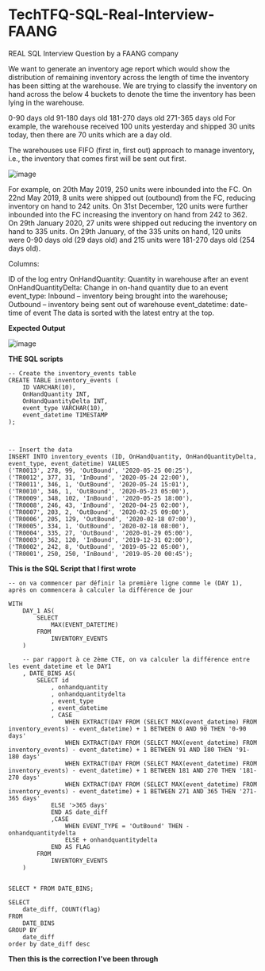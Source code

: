 # TechTFQ-SQL-Real-Interview-FAANG
REAL SQL Interview Question by a FAANG company


We want to generate an inventory age report which would show the distribution of remaining inventory across the length of time the inventory has been sitting at the warehouse. We are trying to classify the inventory on hand across the below 4 buckets to denote the time the inventory has been lying in the warehouse.

0-90 days old
91-180 days old
181-270 days old
271-365 days old
For example, the warehouse received 100 units yesterday and shipped 30 units today, then there are 70 units which are a day old.

The warehouses use FIFO (first in, first out) approach to manage inventory, i.e., the inventory that comes first will be sent out first.

![image](https://github.com/user-attachments/assets/2cfa6f22-7648-4ddb-bfbd-f217df6cfb56)


For example, on 20th May 2019, 250 units were inbounded into the FC. On 22nd May 2019, 8 units were shipped out (outbound) from the FC, reducing inventory on hand to 242 units. On 31st December, 120 units were further inbounded into the FC increasing the inventory on hand from 242 to 362. On 29th January 2020, 27 units were shipped out reducing the inventory on hand to 335 units.
On 29th January, of the 335 units on hand, 120 units were 0-90 days old (29 days old) and 215 units were 181-270 days old (254 days old).

Columns:

ID of the log entry
OnHandQuantity: Quantity in warehouse after an event
OnHandQuantityDelta: Change in on-hand quantity due to an event
event_type: Inbound – inventory being brought into the warehouse; Outbound – inventory being sent out of warehouse
event_datetime: date-time of event
The data is sorted with the latest entry at the top.

**Expected Output**

![image](https://github.com/user-attachments/assets/e0716037-68f7-4412-8cde-86a1255f20d7)



**THE SQL scripts**

```
-- Create the inventory_events table
CREATE TABLE inventory_events (
    ID VARCHAR(10),
    OnHandQuantity INT,
    OnHandQuantityDelta INT,
    event_type VARCHAR(10),
    event_datetime TIMESTAMP
);



-- Insert the data
INSERT INTO inventory_events (ID, OnHandQuantity, OnHandQuantityDelta, event_type, event_datetime) VALUES
('TR0013', 278, 99, 'OutBound', '2020-05-25 00:25'),
('TR0012', 377, 31, 'InBound', '2020-05-24 22:00'),
('TR0011', 346, 1, 'OutBound', '2020-05-24 15:01'),
('TR0010', 346, 1, 'OutBound', '2020-05-23 05:00'),
('TR0009', 348, 102, 'InBound', '2020-05-25 18:00'),
('TR0008', 246, 43, 'InBound', '2020-04-25 02:00'),
('TR0007', 203, 2, 'OutBound', '2020-02-25 09:00'),
('TR0006', 205, 129, 'OutBound', '2020-02-18 07:00'),
('TR0005', 334, 1, 'OutBound', '2020-02-18 08:00'),
('TR0004', 335, 27, 'OutBound', '2020-01-29 05:00'),
('TR0003', 362, 120, 'InBound', '2019-12-31 02:00'),
('TR0002', 242, 8, 'OutBound', '2019-05-22 05:00'),
('TR0001', 250, 250, 'InBound', '2019-05-20 00:45');

```

**This is the SQL Script that I first wrote**

```
-- on va commencer par définir la première ligne comme le (DAY 1), après on commencera à calculer la différence de jour 

WITH 
	DAY_1 AS(
		SELECT 
			MAX(EVENT_DATETIME)
		FROM 
			INVENTORY_EVENTS
	) 

	-- par rapport à ce 2ème CTE, on va calculer la différence entre les event_datetime et le DAY1
	, DATE_BINS AS(
		SELECT id
			, onhandquantity
			, onhandquantitydelta
			, event_type
			, event_datetime
			, CASE 
				WHEN EXTRACT(DAY FROM (SELECT MAX(event_datetime) FROM inventory_events) - event_datetime) + 1 BETWEEN 0 AND 90 THEN '0-90 days'
				WHEN EXTRACT(DAY FROM (SELECT MAX(event_datetime) FROM inventory_events) - event_datetime) + 1 BETWEEN 91 AND 180 THEN '91-180 days'
				WHEN EXTRACT(DAY FROM (SELECT MAX(event_datetime) FROM inventory_events) - event_datetime) + 1 BETWEEN 181 AND 270 THEN '181-270 days'
				WHEN EXTRACT(DAY FROM (SELECT MAX(event_datetime) FROM inventory_events) - event_datetime) + 1 BETWEEN 271 AND 365 THEN '271-365 days'
			ELSE '>365 days'
			END AS date_diff
			,CASE 
				WHEN EVENT_TYPE = 'OutBound' THEN - onhandquantitydelta
				ELSE + onhandquantitydelta
			END AS FLAG 
		FROM
			INVENTORY_EVENTS
	)
	
	
SELECT * FROM DATE_BINS;
	
SELECT 
	date_diff, COUNT(flag) 
FROM 
	DATE_BINS
GROUP BY 
	date_diff
order by date_diff desc
```

**Then this is the correction I've been through**

```

```




